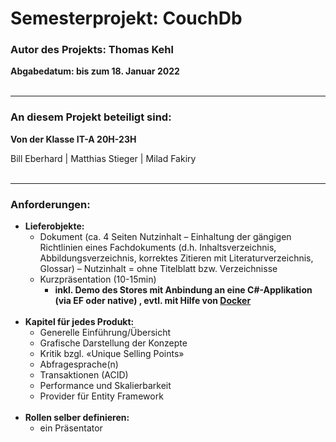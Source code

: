 # Semesterprojekt: CouchDb
### Autor des Projekts: Thomas Kehl
<b>Abgabedatum: bis zum 18. Januar 2022</b>
<br><br>
____________________________________________________________________________________________________________

### An diesem Projekt beteiligt sind:

<b>Von der Klasse IT-A 20H-23H</b>

Bill Eberhard | Matthias Stieger | Milad Fakiry
<br><br>
____________________________________________________________________________________________________________

### Anforderungen:
- <b>Lieferobjekte:</b>
    - Dokument (ca. 4 Seiten Nutzinhalt – Einhaltung der gängigen Richtlinien eines
Fachdokuments (d.h. Inhaltsverzeichnis, Abbildungsverzeichnis, korrektes Zitieren mit
Literaturverzeichnis, Glossar) – Nutzinhalt = ohne Titelblatt bzw. Verzeichnisse
    - Kurzpräsentation (10-15min)
        - <b>inkl. Demo des Stores mit Anbindung an eine C#-Applikation
(via EF oder native) , evtl. mit Hilfe von [Docker](https://github.com/smat91/SimpleDataAppCouchDb/blob/master/DOCKER.md)</b>
<br><br>
- <b>Kapitel für jedes Produkt:</b>
    - Generelle Einführung/Übersicht
    - Grafische Darstellung der Konzepte
    - Kritik bzgl. «Unique Selling Points»
    - Abfragesprache(n)
    - Transaktionen (ACID)
    - Performance und Skalierbarkeit
    - Provider für Entity Framework
<br><br>
- <b>Rollen selber definieren:</b>
    - ein Präsentator
